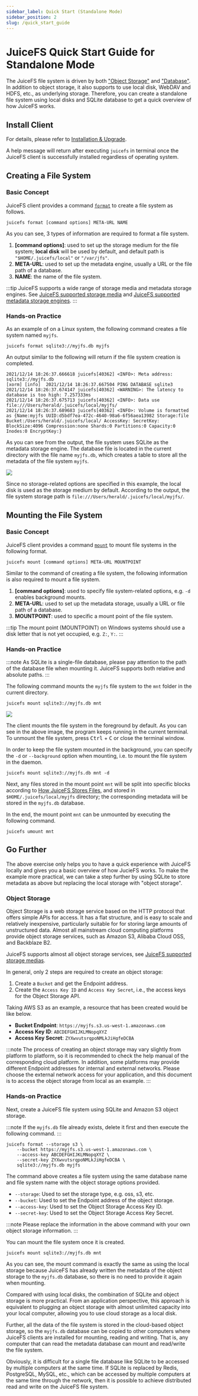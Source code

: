 ```yaml
---
sidebar_label: Quick Start (Standalone Mode)
sidebar_position: 2
slug: /quick_start_guide
---
```


# JuiceFS Quick Start Guide for Standalone Mode

The JuiceFS file system is driven by both ["Object Storage"](../reference/how_to_setup_object_storage.md) and ["Database"](../reference/how_to_setup_metadata_engine.md). In addition to object storage, it also supports to use local disk, WebDAV and HDFS, etc., as underlying storage. Therefore, you can create a standalone file system using local disks and SQLite database to get a quick overview of how JuiceFS works.

## Install Client

For details, please refer to [Installation & Upgrade](installation.md).

A help message will return after executing `juicefs` in terminal once the JuiceFS client is successfully installed regardless of operating system.

## Creating a File System

### Basic Concept

JuiceFS client provides a command [`format`](../reference/command_reference.md#juicefs-format) to create a file system as follows.

```shell
juicefs format [command options] META-URL NAME
```

As you can see, 3 types of information are required to format a file system.

1. **[command options]**: used to set up the storage medium for the file system; **local disk** will be used by default, and default path is `"$HOME/.juicefs/local"` or `"/var/jfs"`.
2. **META-URL**: used to set up the metadata engine, usually a URL or the file path of a database.
3. **NAME**: the name of the file system.

:::tip
JuiceFS supports a wide range of storage media and metadata storage engines. See [JuiceFS supported storage media](../reference/how_to_setup_object_storage.md) and [JuiceFS supported metadata storage engines](../reference/how_to_setup_metadata_engine.md).
:::

### Hands-on Practice

As an example of on a Linux system, the following command creates a file system named `myjfs`.

```shell
juicefs format sqlite3://myjfs.db myjfs
```

An output similar to the following will return if the file system creation is completed.

```shell {1,4}
2021/12/14 18:26:37.666618 juicefs[40362] <INFO>: Meta address: sqlite3://myjfs.db
[xorm] [info]  2021/12/14 18:26:37.667504 PING DATABASE sqlite3
2021/12/14 18:26:37.674147 juicefs[40362] <WARNING>: The latency to database is too high: 7.257333ms
2021/12/14 18:26:37.675713 juicefs[40362] <INFO>: Data use file:///Users/herald/.juicefs/local/myjfs/
2021/12/14 18:26:37.689683 juicefs[40362] <INFO>: Volume is formatted as {Name:myjfs UUID:d5bdf7ea-472c-4640-98a6-6f56aea13982 Storage:file Bucket:/Users/herald/.juicefs/local/ AccessKey: SecretKey: BlockSize:4096 Compression:none Shards:0 Partitions:0 Capacity:0 Inodes:0 EncryptKey:}
```

As you can see from the output, the file system uses SQLite as the metadata storage engine. The database file is located in the current directory with the file name `myjfs.db`, which creates a table to store all the metadata of the file system `myjfs`.

![](../images/sqlite-info.png)

Since no storage-related options are specified in this example, the local disk is used as the storage medium by default. According to the output, the file system storage path is `file:///Users/herald/.juicefs/local/myjfs/`.

## Mounting the File System

### Basic Concept

JuiceFS client provides a command [`mount`](../reference/command_reference.md#juicefs-mount) to mount file systems in the following format.

```shell
juicefs mount [command options] META-URL MOUNTPOINT
```

Similar to the command of creating a file system, the following information is also required to mount a file system.

1. **[command options]**: used to specify file system-related options, e.g. `-d` enables background mounts.
2. **META-URL**: used to set up the metadata storage, usually a URL or file path of a database.
3. **MOUNTPOINT**: used to specific a mount point of the file system.

:::tip
The mount point (MOUNTPOINT) on Windows systems should use a disk letter that is not yet occupied, e.g. `Z:`, `Y:`.
:::

### Hands-on Practice

:::note
As SQLite is a single-file database, please pay attention to the path of the database file when mounting it. JuiceFS supports both relative and absolute paths.
:::

The following command mounts the `myjfs` file system to the `mnt` folder in the current directory.

```shell
juicefs mount sqlite3://myjfs.db mnt
```

![](../images/sqlite-mount-local.png)

The client mounts the file system in the foreground by default. As you can see in the above image, the program keeps running in the current terminal. To unmount the file system, press <kbd>Ctrl</kbd> + <kbd>C</kbd> or close the terminal window.

In order to keep the file system mounted in the background, you can specify the `-d` or `--background` option when mounting, i.e. to mount the file system in the daemon.

```shell
juicefs mount sqlite3://myjfs.db mnt -d
```

Next, any files stored in the mount point `mnt` will be split into specific blocks according to [How JuiceFS Stores Files](../introduction/architecture.md#how-juicefs-stores-files), and stored in `$HOME/.juicefs/local/myjfs` directory; the corresponding metadata will be stored in the `myjfs.db` database.

In the end, the mount point `mnt` can be unmounted by executing the following command.

```shell
juicefs umount mnt
```

## Go Further

The above exercise only helps you to have a quick experience with JuiceFS locally and gives you a basic overview of how JucieFS works. To make the example more practical, we can take a step further by using SQLite to store metadata as above but replacing the local storage with "object storage".

### Object Storage

Object Storage is a web storage service based on the HTTP protocol that offers simple APIs for access. It has a flat structure, and is easy to scale and relatively inexpensive, particularly suitable for for storing large amounts of unstructured data. Almost all mainstream cloud computing platforms provide object storage services, such as Amazon S3, Alibaba Cloud OSS, and Backblaze B2.

JuiceFS supports almost all object storage services, see [JuiceFS supported storage medias](../reference/how_to_setup_object_storage.md).

In general, only 2 steps are required to create an object storage:

1. Create a `Bucket` and get the Endpoint address.
2. Create the `Access Key ID` and `Access Key Secret`, i.e., the access keys for the Object Storage API.

Taking AWS S3 as an example, a resource that has been created would be like below.

- **Bucket Endpoint**: `https://myjfs.s3.us-west-1.amazonaws.com`
- **Access Key ID**: `ABCDEFGHIJKLMNopqXYZ`
- **Access Key Secret**: `ZYXwvutsrqpoNMLkJiHgfeDCBA`

:::note
The process of creating an object storage may vary slightly from platform to platform, so it is recommended to check the help manual of the corresponding cloud platform. In addition, some platforms may provide different Endpoint addresses for internal and external networks. Please choose the external network access for your application, and this document is to access the object storage from local as an example.
:::

### Hands-on Practice

Next, create a JuiceFS file system using SQLite and Amazon S3 object storage.

:::note
If the `myjfs.db` file already exists, delete it first and then execute the following command.
:::

```shell
juicefs format --storage s3 \
    --bucket https://myjfs.s3.us-west-1.amazonaws.com \
    --access-key ABCDEFGHIJKLMNopqXYZ \
    --secret-key ZYXwvutsrqpoNMLkJiHgfeDCBA \
    sqlite3://myjfs.db myjfs
```

The command above creates a file system using the same database name and file system name with the object storage options provided.

- `--storage`: Used to set the storage type, e.g. oss, s3, etc.
- `--bucket`: Used to set the Endpoint address of the object storage.
- `--access-key`: Used to set the Object Storage Access Key ID.
- `--secret-key`: Used to set the Object Storage Access Key Secret.

:::note
Please replace the information in the above command with your own object storage information.
:::

You can mount the file system once it is created.

```shell
juicefs mount sqlite3://myjfs.db mnt
```

As you can see, the mount command is exactly the same as using the local storage because JuiceFS has already written the metadata of the object storage to the `myjfs.db` database, so there is no need to provide it again when mounting.

Compared with using local disks, the combination of SQLite and object storage is more practical. From an application perspective, this approach is equivalent to plugging an object storage with almost unlimited capacity into your local computer, allowing you to use cloud storage as a local disk.

Further, all the data of the file system is stored in the cloud-based object storage, so the `myjfs.db` database can be copied to other computers where JuiceFS clients are installed for mounting, reading and writing. That is, any computer that can read the metadata database can mount and read/write the file system.

Obviously, it is difficult for a single file database like SQLite to be accessed by multiple computers at the same time. If SQLite is replaced by Redis, PostgreSQL, MySQL, etc., which can be accessed by multiple computers at the same time through the network, then it is possible to achieve distributed read and write on the JuiceFS file system.
